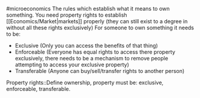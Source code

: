 #microeconomics 
The rules which establish what it means to own something. You need property rights to establish [[Economics/Market|markets]] properly (they can still exist to a degree in without all these rights exclusively)
For someone to own something it needs to be:
* Exclusive (Only you can access the benefits of that thing)
* Enforceable (Everyone has equal rights to access there property exclusively, there needs to be a mechanism to remove people attempting to access your exclusive property)
* Transferable (Anyone can buy/sell/transfer rights to another person)

Property rights::Define ownership, property must be: exclusive, enforceable, transferable.